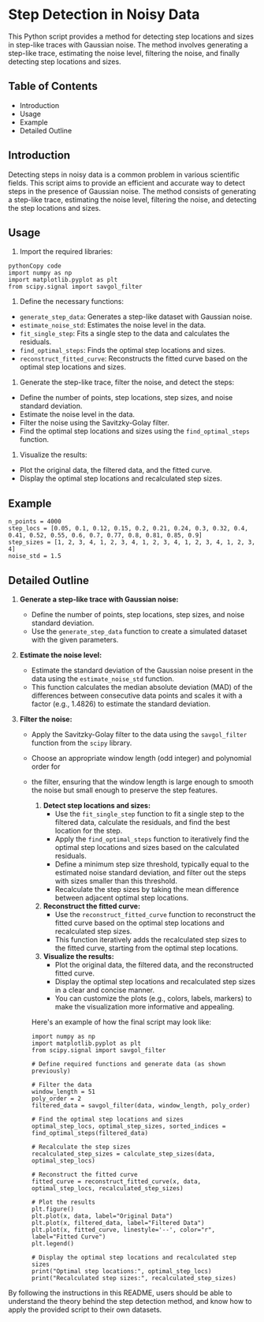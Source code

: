# Step Detection in Noisy Data

This Python script provides a method for detecting step locations and sizes in step-like traces with Gaussian noise. The method involves generating a step-like trace, estimating the noise level, filtering the noise, and finally detecting step locations and sizes.

## Table of Contents

- Introduction
- Usage
- Example
- Detailed Outline

## Introduction

Detecting steps in noisy data is a common problem in various scientific fields. This script aims to provide an efficient and accurate way to detect steps in the presence of Gaussian noise. The method consists of generating a step-like trace, estimating the noise level, filtering the noise, and detecting the step locations and sizes.

## Usage

1. Import the required libraries:

```
pythonCopy code
import numpy as np
import matplotlib.pyplot as plt
from scipy.signal import savgol_filter
```

1. Define the necessary functions:

- `generate_step_data`: Generates a step-like dataset with Gaussian noise.
- `estimate_noise_std`: Estimates the noise level in the data.
- `fit_single_step`: Fits a single step to the data and calculates the residuals.
- `find_optimal_steps`: Finds the optimal step locations and sizes.
- `reconstruct_fitted_curve`: Reconstructs the fitted curve based on the optimal step locations and sizes.

1. Generate the step-like trace, filter the noise, and detect the steps:

- Define the number of points, step locations, step sizes, and noise standard deviation.
- Estimate the noise level in the data.
- Filter the noise using the Savitzky-Golay filter.
- Find the optimal step locations and sizes using the `find_optimal_steps` function.

1. Visualize the results:

- Plot the original data, the filtered data, and the fitted curve.
- Display the optimal step locations and recalculated step sizes.

## Example

```
n_points = 4000
step_locs = [0.05, 0.1, 0.12, 0.15, 0.2, 0.21, 0.24, 0.3, 0.32, 0.4, 0.41, 0.52, 0.55, 0.6, 0.7, 0.77, 0.8, 0.81, 0.85, 0.9]
step_sizes = [1, 2, 3, 4, 1, 2, 3, 4, 1, 2, 3, 4, 1, 2, 3, 4, 1, 2, 3, 4]
noise_std = 1.5
```

## Detailed Outline

1. **Generate a step-like trace with Gaussian noise:**

   - Define the number of points, step locations, step sizes, and noise standard deviation.
   - Use the `generate_step_data` function to create a simulated dataset with the given parameters.

2. **Estimate the noise level:**

   - Estimate the standard deviation of the Gaussian noise present in the data using the `estimate_noise_std` function.
   - This function calculates the median absolute deviation (MAD) of the differences between consecutive data points and scales it with a factor (e.g., 1.4826) to estimate the standard deviation.

3. **Filter the noise:**

   - Apply the Savitzky-Golay filter to the data using the `savgol_filter` function from the `scipy` library.

   - Choose an appropriate window length (odd integer) and polynomial order for 

   - the filter, ensuring that the window length is large enough to smooth the noise but small enough to preserve the step features.

     1. **Detect step locations and sizes:**
        - Use the `fit_single_step` function to fit a single step to the filtered data, calculate the residuals, and find the best location for the step.
        - Apply the `find_optimal_steps` function to iteratively find the optimal step locations and sizes based on the calculated residuals.
        - Define a minimum step size threshold, typically equal to the estimated noise standard deviation, and filter out the steps with sizes smaller than this threshold.
        - Recalculate the step sizes by taking the mean difference between adjacent optimal step locations.
     2. **Reconstruct the fitted curve:**
        - Use the `reconstruct_fitted_curve` function to reconstruct the fitted curve based on the optimal step locations and recalculated step sizes.
        - This function iteratively adds the recalculated step sizes to the fitted curve, starting from the optimal step locations.
     3. **Visualize the results:**
        - Plot the original data, the filtered data, and the reconstructed fitted curve.
        - Display the optimal step locations and recalculated step sizes in a clear and concise manner.
        - You can customize the plots (e.g., colors, labels, markers) to make the visualization more informative and appealing.

     Here's an example of how the final script may look like:

     ```
     import numpy as np
     import matplotlib.pyplot as plt
     from scipy.signal import savgol_filter
     
     # Define required functions and generate data (as shown previously)
     
     # Filter the data
     window_length = 51
     poly_order = 2
     filtered_data = savgol_filter(data, window_length, poly_order)
     
     # Find the optimal step locations and sizes
     optimal_step_locs, optimal_step_sizes, sorted_indices = find_optimal_steps(filtered_data)
     
     # Recalculate the step sizes
     recalculated_step_sizes = calculate_step_sizes(data, optimal_step_locs)
     
     # Reconstruct the fitted curve
     fitted_curve = reconstruct_fitted_curve(x, data, optimal_step_locs, recalculated_step_sizes)
     
     # Plot the results
     plt.figure()
     plt.plot(x, data, label="Original Data")
     plt.plot(x, filtered_data, label="Filtered Data")
     plt.plot(x, fitted_curve, linestyle='--', color="r", label="Fitted Curve")
     plt.legend()
     
     # Display the optimal step locations and recalculated step sizes
     print("Optimal step locations:", optimal_step_locs)
     print("Recalculated step sizes:", recalculated_step_sizes)
     ```
     
By following the instructions in this README, users should be able to understand the theory behind the step detection method, and know how to apply the provided script to their own datasets.